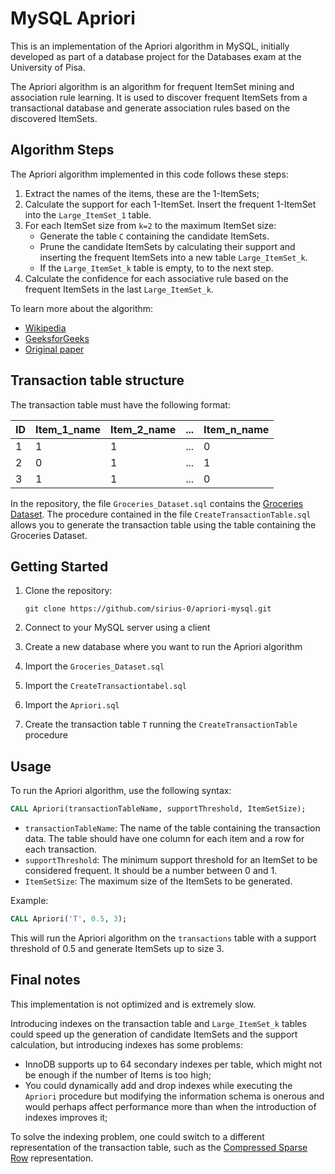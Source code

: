 # MySQL Apriori

This is an implementation of the Apriori algorithm in MySQL, initially developed as part of a database project for the Databases exam at the University of Pisa. 

The Apriori algorithm is an algorithm for frequent ItemSet mining and association rule learning. It is used to discover frequent ItemSets from a transactional database and generate association rules based on the discovered ItemSets.

## Algorithm Steps

The Apriori algorithm implemented in this code follows these steps:

1. Extract the names of the items, these are the 1-ItemSets;
2. Calculate the support for each 1-ItemSet. Insert the frequent 1-ItemSet into the `Large_ItemSet_1` table.
3. For each ItemSet size from `k=2` to the maximum ItemSet size:
   - Generate the table `C` containing the candidate ItemSets.
   - Prune the candidate ItemSets by calculating their support and inserting the frequent ItemSets into a new table `Large_ItemSet_k`.
   - If the `Large_ItemSet_k` table is empty, to to the next step.
4. Calculate the confidence for each associative rule based on the frequent ItemSets in the last `Large_ItemSet_k`.

To learn more about the algorithm:
- [Wikipedia](https://en.wikipedia.org/wiki/Apriori_algorithm)
- [GeeksforGeeks](https://www.geeksforgeeks.org/apriori-algorithm/)
- [Original paper](https://www.vldb.org/conf/1994/P487.PDF)

## Transaction table structure

The transaction table must have the following format:

| ID| Item_1_name | Item_2_name | ... | Item_n_name |
|---|-------------|-------------|-----|-------------|
| 1 |       1     |      1      | ... |      0      |
| 2 |       0     |      1      | ... |      1      |
| 3 |       1     |      1      | ... |      0      |

In the repository, the file `Groceries_Dataset.sql` contains the [Groceries Dataset](https://www.kaggle.com/code/heeraldedhia/market-basket-analysis-using-apriori-algorithm/input). The procedure contained in the file `CreateTransactionTable.sql` allows you to generate the transaction table using the table containing the Groceries Dataset.


## Getting Started

1. Clone the repository:

   ```shell
   git clone https://github.com/sirius-0/apriori-mysql.git
   ```

2. Connect to your MySQL server using a client

3. Create a new database where you want to run the Apriori algorithm

4. Import the `Groceries_Dataset.sql`

5. Import the `CreateTransactiontabel.sql`
 
6. Import the `Apriori.sql` 

7. Create the transaction table `T` running the `CreateTransactionTable` procedure

## Usage

To run the Apriori algorithm, use the following syntax:

```sql
CALL Apriori(transactionTableName, supportThreshold, ItemSetSize);
```

- `transactionTableName`: The name of the table containing the transaction data. The table should have one column for each item and a row for each transaction.
- `supportThreshold`: The minimum support threshold for an ItemSet to be considered frequent. It should be a number between 0 and 1.
- `ItemSetSize`: The maximum size of the ItemSets to be generated.

Example:

```sql
CALL Apriori('T', 0.5, 3);
```

This will run the Apriori algorithm on the `transactions` table with a support threshold of 0.5 and generate ItemSets up to size 3.

## Final notes

This implementation is not optimized and is extremely slow.

Introducing indexes on the transaction table and `Large_ItemSet_k` tables could speed up the generation of candidate ItemSets and the support calculation, but introducing indexes has some problems:
- InnoDB supports up to 64 secondary indexes per table, which might not be enough if the number of Items is too high;
- You could dynamically add and drop indexes while executing the `Apriori` procedure but modifying the information schema is onerous and would perhaps affect performance more than when the introduction of indexes improves it;

To solve the indexing problem, one could switch to a different representation of the transaction table, such as the [Compressed Sparse Row](https://en.wikipedia.org/wiki/Sparse_matrix#Compressed_sparse_row_(CSR,_CRS_or_Yale_format)) representation.
